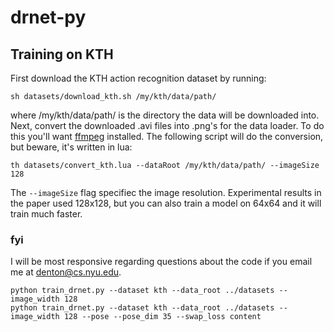 # drnet-py

##  Training on KTH
First download the KTH action recognition dataset by running:
```
sh datasets/download_kth.sh /my/kth/data/path/
```
where /my/kth/data/path/ is the directory the data will be downloaded into. Next, convert the downloaded .avi files into .png's for the data loader. To do this you'll want [ffmpeg](https://ffmpeg.org/) installed. The following script will do the conversion, but beware, it's written in lua:
```
th datasets/convert_kth.lua --dataRoot /my/kth/data/path/ --imageSize 128
```
The ```--imageSize``` flag specifiec the image resolution. Experimental results in the paper used 128x128, but you can also train a model on 64x64 and it will train much faster.

### fyi
I will be most responsive regarding questions about the code if you email me at denton@cs.nyu.edu.

```
python train_drnet.py --dataset kth --data_root ../datasets --image_width 128
python train_drnet.py --dataset kth --data_root ../datasets --image_width 128 --pose --pose_dim 35 --swap_loss content
```

